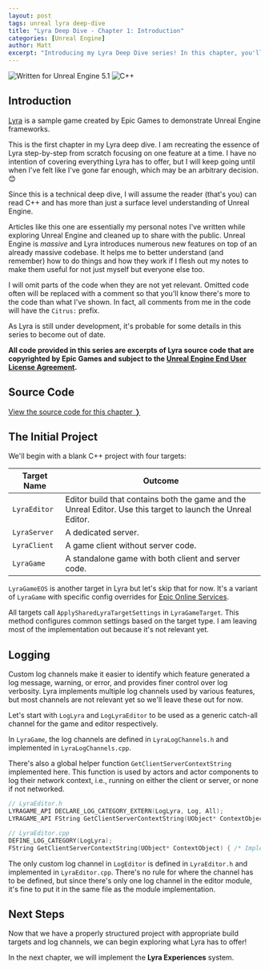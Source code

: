 ```yaml
---
layout: post
tags: unreal lyra deep-dive
title: "Lyra Deep Dive - Chapter 1: Introduction"
categories: [Unreal Engine]
author: Matt
excerpt: "Introducing my Lyra Deep Dive series! In this chapter, you'll learn what the deep dive is all about and set up a starting point for upcoming chapters."
---
```


<img src="https://img.shields.io/badge/Unreal%20Engine-5.1-informational" alt="Written for Unreal Engine 5.1"> <img src="https://img.shields.io/badge/-C%2B%2B-orange" alt="C++">

## Introduction
[Lyra](https://docs.unrealengine.com/5.1/en-US/lyra-sample-game-in-unreal-engine/) is a sample game created by Epic Games to demonstrate Unreal Engine frameworks.

This is the first chapter in my Lyra deep dive. I am recreating the essence of Lyra step-by-step from scratch focusing on one feature at a time. I have no intention of covering everything Lyra has to offer, but I will keep going until when I've felt like I've gone far enough, which may be an arbitrary decision. 😊

Since this is a technical deep dive, I will assume the reader (that's you) can read C++ and has more than just a surface level understanding of Unreal Engine.

Articles like this one are essentially my personal notes I've written while exploring Unreal Engine and cleaned up to share with the public. Unreal Engine is *massive* and Lyra introduces numerous new features on top of an already massive codebase. It helps me to better understand (and remember) how to do things and how they work if I flesh out my notes to make them useful for not just myself but everyone else too.

I will omit parts of the code when they are not yet relevant. Omitted code often will be replaced with a comment so that you'll know there's more to the code than what I've shown. In fact, all comments from me in the code will have the `Citrus:` prefix.

As Lyra is still under development, it's probable for some details in this series to become out of date.

**All code provided in this series are excerpts of Lyra source code that are copyrighted by Epic Games and subject to the 
[Unreal Engine End User License Agreement](https://www.unrealengine.com/en-US/eula/unreal).**

## Source Code
[View the source code for this chapter ❭](https://github.com/the-unrealist/lyra-deep-dive/tree/chapter1-introduction)

## The Initial Project
We'll begin with a blank C++ project with four targets:

|Target Name|Outcome|
|-----------|-------|
|`LyraEditor`|Editor build that contains both the game and the Unreal Editor. Use this target to launch the Unreal Editor.|
|`LyraServer`|A dedicated server.|
|`LyraClient`|A game client without server code.|
|`LyraGame`|A standalone game with both client and server code.|

`LyraGameEOS` is another target in Lyra but let's skip that for now. It's a variant of `LyraGame` with specific config overrides for [Epic Online Services](https://dev.epicgames.com/en-US/services).

All targets call `ApplySharedLyraTargetSettings` in `LyraGameTarget`. This method configures common settings based on the target type. I am leaving most of the implementation out because it's not relevant yet.

## Logging
Custom log channels make it easier to identify which feature generated a log message, warning, or error, and provides finer control over log verbosity. Lyra implements multiple log channels used by various features, but most channels are not relevant yet so we'll leave these out for now.

Let's start with `LogLyra` and `LogLyraEditor` to be used as a generic catch-all channel for the game and editor respectively.

In `LyraGame`, the log channels are defined in `LyraLogChannels.h` and implemented in `LyraLogChannels.cpp`. 

There's also a global helper function `GetClientServerContextString` implemented here. This function is used by actors and actor components to log their network context, i.e., running on either the client or server, or none if not networked.

```cpp
// LyraEditor.h
LYRAGAME_API DECLARE_LOG_CATEGORY_EXTERN(LogLyra, Log, All);
LYRAGAME_API FString GetClientServerContextString(UObject* ContextObject = nullptr);

// LyraEditor.cpp
DEFINE_LOG_CATEGORY(LogLyra);
FString GetClientServerContextString(UObject* ContextObject) { /* Implementation */ }
```

The only custom log channel in `LogEditor` is defined in `LyraEditor.h` and implemented in `LyraEditor.cpp`. There's no rule for where the channel has to be defined, but since there's only one log channel in the editor module, it's fine to put it in the same file as the module implementation.

## Next Steps
Now that we have a properly structured project with appropriate build targets and log channels, we can begin exploring what Lyra has to offer!

In the next chapter, we will implement the **Lyra Experiences** system.
